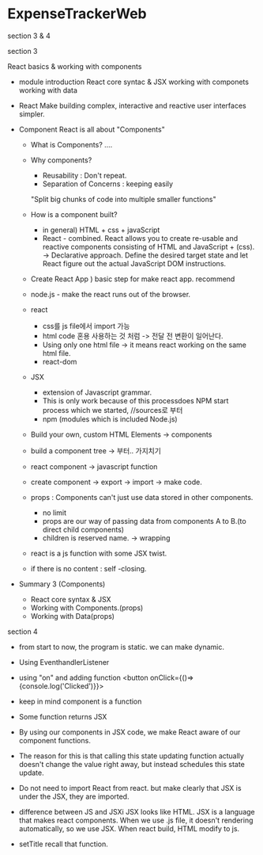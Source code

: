 # ExpenseTrackerWeb
section 3 & 4

section 3

React basics & working with components

- module introduction
    React core syntac & JSX
    working with componets
    working with data

- React
    Make building complex, interactive and reactive user interfaces simpler.

- Component 
    React is all about "Components"

    - What is Components? ....
    - Why components? 
        - Reusability : Don't repeat.
        - Separation of Concerns : keeping easily

        "Split big chunks of code into multiple smaller functions"

    - How is a component built?
        - in general) HTML + css + javaScript
        - React - combined.
            React allows you to create re-usable and reactive components consisting of HTML and JavaScript + (css). -> Declarative approach.
            Define the desired target state and let React figure out the actual JavaScript DOM instructions.
    
    - Create React App ) basic step for make react app. recommend

    - node.js - make the react runs out of the browser.

    - react 
        - css를 js file에서 import 가능
        - html code 혼용 사용하는 것 처럼 -> 전달 전 변환이 일어난다.
        - Using only one html file -> it means react working on the same html file.
        - react-dom

    - JSX
        - extension of Javascript grammar. 
        - This is only work because of this processdoes NPM start process which we started, //sources로 부터
        - npm (modules which is included Node.js)

    - Build your own, custom HTML Elements -> components
    - build a component tree -> <App /> 부터.. 가지치기
    - react component -> javascript function
    - create component -> export -> import -> make code. <sth></sth>

    - props : Components can't just use data stored in other components.
        - no limit
        - props are our way of passing data from components A to B.(to direct child components)
        - children is reserved name. -> wrapping 
    
    - react is a js function with some JSX twist.
    - if there is no content : self -closing.


- Summary 3 (Components)
    - React core syntax & JSX
    - Working with Components.(props)
    - Working with Data(props)

section 4

- from start to now, the program is static. we can make dynamic.
- Using EventhandlerListener
- using "on" and adding function
    <button onClick={()=>{console.log('Clicked')}}></button>

- keep in mind component is a function
- Some function returns JSX
- By using our components in JSX code, we make React aware of our component functions.
- The reason for this is that calling this state updating function actually doesn't change the value right away, but instead schedules this state update.
- Do not need to import React from react. but make clearly that JSX is under the JSX, they are imported.

- difference between JS and JSXi
    JSX looks like HTML.
    JSX is a language that makes react components.
    When we use .js file, it doesn't rendering automatically, so we use JSX.
    When react build, HTML modify to js.

- setTitle recall that function.
